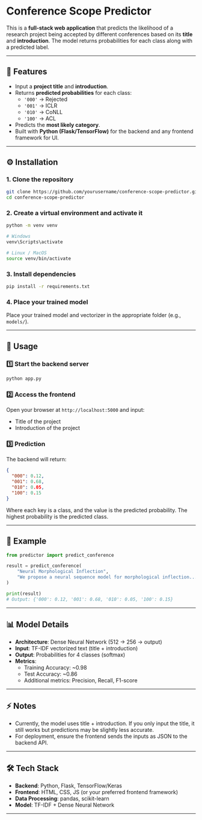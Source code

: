 # Conference Scope Predictor

This is a **full-stack web application** that predicts the likelihood of a research project being accepted by different conferences based on its **title** and **introduction**. The model returns probabilities for each class along with a predicted label.

---

## 🎯 Features

- Input a **project title** and **introduction**.
- Returns **predicted probabilities** for each class:
  - `'000'` → Rejected
  - `'001'` → ICLR
  - `'010'` → CoNLL
  - `'100'` → ACL
- Predicts the **most likely category**.
- Built with **Python (Flask/TensorFlow)** for the backend and any frontend framework for UI.

---

## ⚙️ Installation

### 1. Clone the repository

```bash
git clone https://github.com/yourusername/conference-scope-predictor.git
cd conference-scope-predictor
```

### 2. Create a virtual environment and activate it

```bash
python -m venv venv

# Windows
venv\Scripts\activate

# Linux / MacOS
source venv/bin/activate
```

### 3. Install dependencies

```bash
pip install -r requirements.txt
```

### 4. Place your trained model

Place your trained model and vectorizer in the appropriate folder (e.g., `models/`).

---

## 🧠 Usage

### 1️⃣ Start the backend server

```bash
python app.py
```

### 2️⃣ Access the frontend

Open your browser at `http://localhost:5000` and input:
- Title of the project
- Introduction of the project

### 3️⃣ Prediction

The backend will return:

```json
{
  "000": 0.12,
  "001": 0.68,
  "010": 0.05,
  "100": 0.15
}
```

Where each key is a class, and the value is the predicted probability. The highest probability is the predicted class.

---

## 🧩 Example

```python
from predictor import predict_conference

result = predict_conference(
    "Neural Morphological Inflection",
    "We propose a neural sequence model for morphological inflection..."
)

print(result)
# Output: {'000': 0.12, '001': 0.68, '010': 0.05, '100': 0.15}
```

---

## 📊 Model Details

- **Architecture**: Dense Neural Network (512 → 256 → output)
- **Input**: TF-IDF vectorized text (title + introduction)
- **Output**: Probabilities for 4 classes (softmax)
- **Metrics**:
  - Training Accuracy: ~0.98
  - Test Accuracy: ~0.86
  - Additional metrics: Precision, Recall, F1-score

---

## ⚡ Notes

- Currently, the model uses title + introduction. If you only input the title, it still works but predictions may be slightly less accurate.
- For deployment, ensure the frontend sends the inputs as JSON to the backend API.

---

## 🛠️ Tech Stack

- **Backend**: Python, Flask, TensorFlow/Keras
- **Frontend**: HTML, CSS, JS (or your preferred frontend framework)
- **Data Processing**: pandas, scikit-learn
- **Model**: TF-IDF + Dense Neural Network

---

